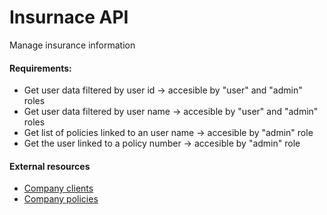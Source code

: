 # Insurnace API
Manage insurance information

#### Requirements:
- Get user data filtered by user id -> accesible by "user" and "admin" roles
- Get user data filtered by user name -> accesible by "user" and "admin" roles
- Get list of policies linked to an user name -> accesible by "admin" role
- Get the user linked to a policy number -> accesible by "admin" role 

#### External resources
- [Company clients](https://www.mocky.io/v2/5808862710000087232b75ac) 
- [Company policies](https://www.mocky.io/v2/580891a4100000e8242b75c5)
